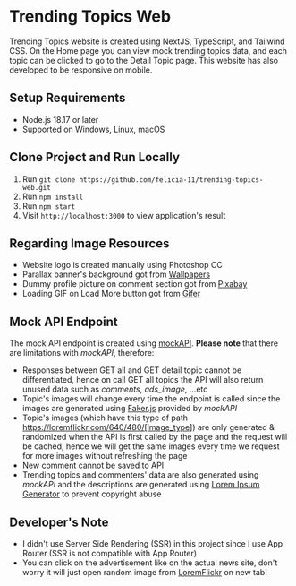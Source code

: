 # Trending Topics Web
Trending Topics website is created using NextJS, TypeScript, and Tailwind CSS. On the Home page you can view mock trending topics data, and each topic can be clicked to go to the Detail Topic page. This website has also developed to be responsive on mobile.

## Setup Requirements
- Node.js 18.17 or later
- Supported on Windows, Linux, macOS

## Clone Project and Run Locally
1. Run `git clone https://github.com/felicia-11/trending-topics-web.git`
2. Run `npm install`
3. Run `npm start`
4. Visit `http://localhost:3000` to view application's result

## Regarding Image Resources
- Website logo is created manually using Photoshop CC
- Parallax banner's background got from [Wallpapers](https://wallpapers.com/wallpapers/vintage-newspaper-0oqyne7rq39k6gzs.html)
- Dummy profile picture on comment section got from [Pixabay](https://pixabay.com/vectors/blank-profile-picture-mystery-man-973460/)
- Loading GIF on Load More button got from [Gifer](https://gifer.com/en/ZKZg)

## Mock API Endpoint
The mock API endpoint is created using [mockAPI](https://mockapi.io). **Please note** that there are limitations with *mockAPI*, therefore:
- Responses between GET all and GET detail topic cannot be differentiated, hence on call GET all topics the API will also return unused data such as *comments*, *ads_image*, ...etc
- Topic's images will change every time the endpoint is called since the images are generated using [Faker.js](https://fakerjs.dev/) provided by *mockAPI*
- Topic's images (which have this type of path https://loremflickr.com/640/480/[image_type]) are only generated & randomized when the API is first called by the page and the request will be cached, hence we will get the same images every time we request for more images without refreshing the page
- New comment cannot be saved to API
- Trending topics and commenters' data are also generated using *mockAPI* and the descriptions are generated using [Lorem Ipsum Generator](https://www.lipsum.com/) to prevent copyright abuse

## Developer's Note
- I didn't use Server Side Rendering (SSR) in this project since I use App Router (SSR is not compatible with App Router)
- You can click on the advertisement like on the actual news site, don't worry it will just open random image from [LoremFlickr](https://loremflickr.com) on new tab!
